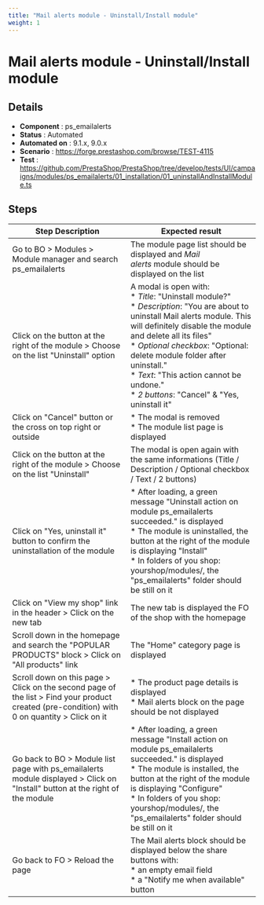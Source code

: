 ```yaml
---
title: "Mail alerts module - Uninstall/Install module"
weight: 1
---
```


# Mail alerts module - Uninstall/Install module
## Details
* **Component** : ps_emailalerts
* **Status** : Automated
* **Automated on** : 9.1.x, 9.0.x
* **Scenario** : https://forge.prestashop.com/browse/TEST-4115
* **Test** : https://github.com/PrestaShop/PrestaShop/tree/develop/tests/UI/campaigns/modules/ps_emailalerts/01_installation/01_uninstallAndInstallModule.ts

## Steps
| Step Description | Expected result |
| ----- | ----- |
| Go to BO > Modules > Module manager and search ps_emailalerts | The module page list should be displayed and *Mail alerts* module should be displayed on the list |
| Click on the button at the right of the module > Choose on the list "Uninstall" option | A modal is open with:<br> * *Title*: "Uninstall module?"<br> * *Description*: "You are about to uninstall Mail alerts module. This will definitely disable the module and delete all its files"<br> * *Optional* *checkbox*: "Optional: delete module folder after uninstall."<br> * *Text*: "This action cannot be undone."<br> * *2 buttons*: "Cancel" & "Yes, uninstall it" |
| Click on "Cancel" button or the cross on top right or outside | * The modal is removed<br> * The module list page is displayed |
| Click on the button at the right of the module > Choose on the list "Uninstall" | The modal is open again with the same informations (Title / Description / Optional checkbox / Text / 2 buttons) |
| Click on "Yes, uninstall it" button to confirm the uninstallation of the module | * After loading, a green message "Uninstall action on module ps_emailalerts succeeded." is displayed<br> * The module is uninstalled, the button at the right of the module is displaying "Install"<br> * In folders of you shop: yourshop/modules/, the "ps_emailalerts" folder should be still on it |
| Click on "View my shop" link in the header > Click on the new tab | The new tab is displayed the FO of the shop with the homepage |
| Scroll down in the homepage and search the "POPULAR PRODUCTS" block > Click on "All products" link | The "Home" category page is displayed |
| Scroll down on this page > Click on the second page of the list > Find your product created (pre-condition) with 0 on quantity > Click on it | * The product page details is displayed<br> * Mail alerts block on the page should be not displayed |
| Go back to BO > Module list page with ps_emailalerts module displayed > Click on "Install" button at the right of the module | * After loading, a green message "Install action on module ps_emailalerts succeeded." is displayed<br> * The module is installed, the button at the right of the module is displaying "Configure"<br> * In folders of you shop: yourshop/modules/, the "ps_emailalerts" folder should be still on it |
| Go back to FO > Reload the page | The Mail alerts block should be displayed below the share buttons with:<br> * an empty email field<br> * a "Notify me when available" button |
